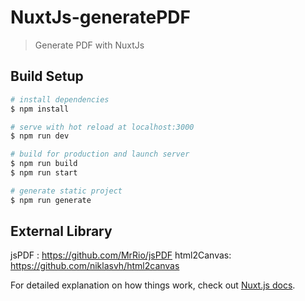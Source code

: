 # NuxtJs-generatePDF

> Generate PDF with NuxtJs

## Build Setup

``` bash
# install dependencies
$ npm install

# serve with hot reload at localhost:3000
$ npm run dev

# build for production and launch server
$ npm run build
$ npm run start

# generate static project
$ npm run generate
```

## External Library
jsPDF : https://github.com/MrRio/jsPDF
html2Canvas: https://github.com/niklasvh/html2canvas

For detailed explanation on how things work, check out [Nuxt.js docs](https://nuxtjs.org).
